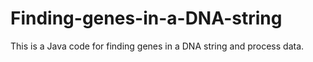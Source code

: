 # Finding-genes-in-a-DNA-string
This is a Java code for finding genes in a DNA string and process data.
